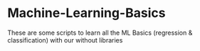 # Machine-Learning-Basics
These are some scripts to learn all the ML Basics (regression &amp; classification) with our without libraries


